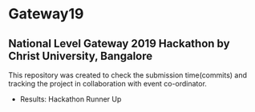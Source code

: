 # Gateway19

National Level Gateway 2019 Hackathon by Christ University, Bangalore 
---------------------------------------------------------------------

This repository was created to check the submission time(commits) and tracking the project in collaboration with event co-ordinator.

- Results: Hackathon Runner Up
